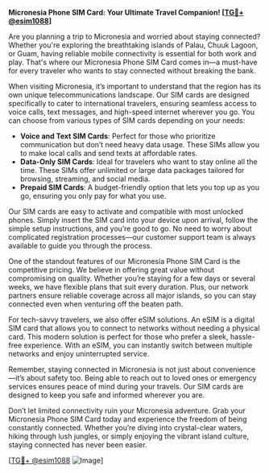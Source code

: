 **Micronesia Phone SIM Card: Your Ultimate Travel Companion! [[TG💪+ @esim1088](https://t.me/s/esim1088)]**

Are you planning a trip to Micronesia and worried about staying connected? Whether you're exploring the breathtaking islands of Palau, Chuuk Lagoon, or Guam, having reliable mobile connectivity is essential for both work and play. That's where our Micronesia Phone SIM Card comes in—a must-have for every traveler who wants to stay connected without breaking the bank.

When visiting Micronesia, it’s important to understand that the region has its own unique telecommunications landscape. Our SIM cards are designed specifically to cater to international travelers, ensuring seamless access to voice calls, text messages, and high-speed internet wherever you go. You can choose from various types of SIM cards depending on your needs:

- **Voice and Text SIM Cards**: Perfect for those who prioritize communication but don’t need heavy data usage. These SIMs allow you to make local calls and send texts at affordable rates.
- **Data-Only SIM Cards**: Ideal for travelers who want to stay online all the time. These SIMs offer unlimited or large data packages tailored for browsing, streaming, and social media.
- **Prepaid SIM Cards**: A budget-friendly option that lets you top up as you go, ensuring you only pay for what you use.

Our SIM cards are easy to activate and compatible with most unlocked phones. Simply insert the SIM card into your device upon arrival, follow the simple setup instructions, and you’re good to go. No need to worry about complicated registration processes—our customer support team is always available to guide you through the process.

One of the standout features of our Micronesia Phone SIM Card is the competitive pricing. We believe in offering great value without compromising on quality. Whether you’re staying for a few days or several weeks, we have flexible plans that suit every duration. Plus, our network partners ensure reliable coverage across all major islands, so you can stay connected even when venturing off the beaten path.

For tech-savvy travelers, we also offer eSIM solutions. An eSIM is a digital SIM card that allows you to connect to networks without needing a physical card. This modern solution is perfect for those who prefer a sleek, hassle-free experience. With an eSIM, you can instantly switch between multiple networks and enjoy uninterrupted service.

Remember, staying connected in Micronesia is not just about convenience—it’s about safety too. Being able to reach out to loved ones or emergency services ensures peace of mind during your travels. Our SIM cards are designed to keep you safe and informed wherever you are.

Don’t let limited connectivity ruin your Micronesia adventure. Grab your Micronesia Phone SIM Card today and experience the freedom of being constantly connected. Whether you’re diving into crystal-clear waters, hiking through lush jungles, or simply enjoying the vibrant island culture, staying connected has never been easier.

[[TG💪+ @esim1088](https://t.me/s/esim1088) ![Image](https://i.postimg.cc/Y0z9fWf4/image.png)]